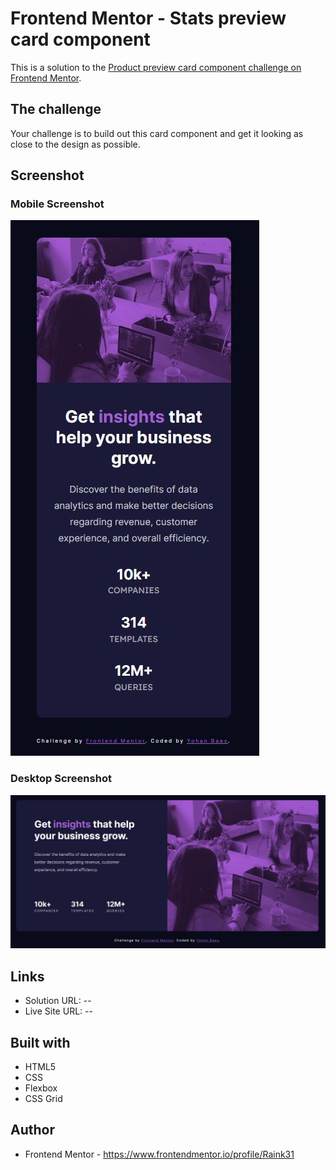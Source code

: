 # Frontend Mentor - Stats preview card component

This is a solution to the [Product preview card component challenge on Frontend Mentor](https://www.frontendmentor.io/challenges/stats-preview-card-component-8JqbgoU62).


## The challenge

Your challenge is to build out this card component and get it looking as close to the design as possible.


## Screenshot

### Mobile Screenshot
![mobile screenshot](./assets/images/mobile.png)

### Desktop Screenshot
![desktop screenshot](./assets/images/desktop.png)


## Links

- Solution URL: --
- Live Site URL: --


## Built with

- HTML5
- CSS
- Flexbox
- CSS Grid


## Author

- Frontend Mentor - https://www.frontendmentor.io/profile/Raink31

